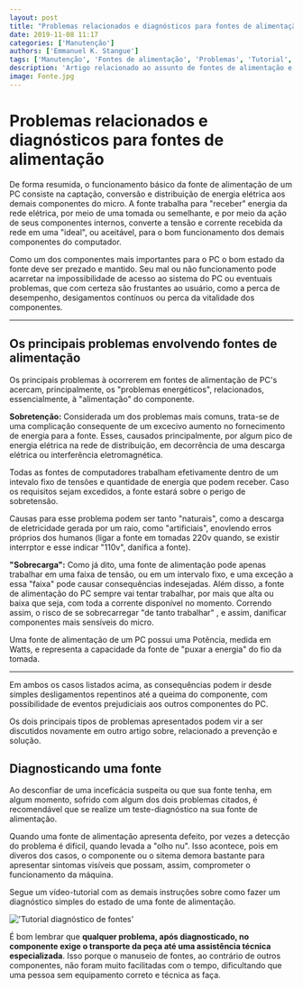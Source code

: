 ```yaml
---
layout: post
title: "Problemas relacionados e diagnósticos para fontes de alimentação"
date: 2019-11-08 11:17
categories: ['Manutenção']
authors: ['Emmanuel K. Stangue'] 
tags: ['Manutenção', 'Fontes de alimentação', 'Problemas', 'Tutorial','Artigo']
description: 'Artigo relacionado ao assunto de fontes de alimentação e manutenção'
image: Fonte.jpg
---
```


# Problemas relacionados e diagnósticos para fontes de alimentação

De forma resumida, o funcionamento básico da fonte de alimentação de um PC consiste na captação, conversão e distribuição de energia elétrica aos demais componentes do micro. A fonte trabalha para "receber" energia da rede elétrica, por meio de uma tomada ou semelhante, e por meio da ação de seus componentes internos, converte a tensão e corrente recebida da rede em uma "ideal", ou aceitável, para o bom funcionamento dos demais componentes do computador.

Como um dos componentes mais importantes para o PC o bom estado da fonte deve ser prezado e mantido. Seu mal ou não funcionamento pode acarretar na impossibilidade de acesso ao sistema do PC ou eventuais problemas, que com certeza são frustantes ao usuário, como a perca de desempenho, desigamentos contínuos ou perca da vitalidade dos componentes.     

-----------------------

## Os principais problemas envolvendo fontes de alimentação

Os principais problemas à ocorrerem em fontes de alimentação de PC's acercam, principalmente, os "problemas energéticos", relacionados, essencialmente, à "alimentação" do componente. 

**Sobretenção:** Considerada um dos problemas mais comuns, trata-se de uma complicação consequente de um excecivo aumento no fornecimento de energia para a fonte. Esses, causados principalmente, por algum pico de energia elétrica na rede de distribuição, em decorrência de uma descarga elétrica ou interferência eletromagnética. 

Todas as fontes de computadores trabalham efetivamente dentro de um intevalo fixo de tensões e quantidade de energia que podem receber. Caso os requisitos sejam excedidos, a fonte estará sobre o perigo de sobretensão.

Causas para esse problema podem ser tanto "naturais", como a descarga de eletricidade gerada por um raio, como "artificiais", enovlendo erros próprios dos humanos (ligar a fonte em tomadas 220v quando, se existir interrptor e esse indicar "110v", danifica a fonte).


**"Sobrecarga":** Como já dito, uma fonte de alimentação pode apenas trabalhar em uma faixa de tensão, ou em um intervalo fixo, e uma exceção a essa "faixa" pode causar consequências indesejadas. Além disso, a fonte de alimentação do PC sempre vai tentar trabalhar, por mais que alta ou baixa que seja, com toda a corrente disponível no momento. Correndo assim, o risco de se sobrecarregar "de tanto trabalhar" , e assim, danificar componentes mais sensíveis do micro.
 

Uma fonte de alimentação de um PC possui uma Potência, medida em Watts, e representa a capacidade da fonte de "puxar a energia" do fio da tomada.  



--------------------------------

Em ambos os casos listados acima, as consequências podem ir desde simples desligamentos repentinos até a queima do componente, com possibilidade de eventos prejudiciais aos outros componentes do PC.

Os dois principais tipos de problemas apresentados podem vir a ser discutidos novamente em outro artigo sobre, relacionado a prevenção e solução.

## Diagnosticando uma fonte

Ao desconfiar de uma inceficácia suspeita ou que sua fonte tenha, em algum momento, sofrido com algum dos dois problemas citados, é recomendável que se realize um teste-diagnóstico na sua fonte de alimentação.

Quando uma fonte de alimentação apresenta defeito, por vezes a detecção do problema é difícil, quando levada a "olho nu". Isso acontece, pois em diveros dos casos, o componente ou o sitema demora bastante para apresentar sintomas visíveis que possam, assim, comprometer o funcionamento da máquina. 

Segue um vídeo-tutorial com as demais instruções sobre como fazer um diagnóstico simples do estado de uma fonte de alimentação.

!['Tutorial diagnóstico de fontes'](https://youtu.be/YKihV4sGXQQ)  


É bom lembrar que **qualquer problema, após diagnosticado, no componente exige o transporte da peça até uma assistência técnica especializada**. Isso porque o manuseio de fontes, ao contrário de outros componentes, não foram muito facilitadas com o tempo, dificultando que uma pessoa sem equipamento correto e técnica as faça.  


